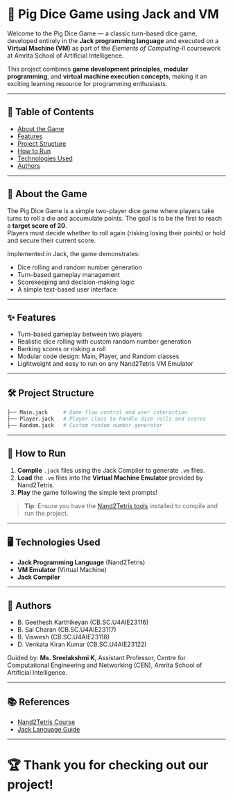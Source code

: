 # 🎲 Pig Dice Game using Jack and VM

Welcome to the Pig Dice Game — a classic turn-based dice game, developed entirely in the **Jack programming language** and executed on a **Virtual Machine (VM)** as part of the *Elements of Computing-II* coursework at Amrita School of Artificial Intelligence.

This project combines **game development principles**, **modular programming**, and **virtual machine execution concepts**, making it an exciting learning resource for programming enthusiasts.

---

## 📜 Table of Contents
- [About the Game](#about-the-game)
- [Features](#features)
- [Project Structure](#project-structure)
- [How to Run](#how-to-run)
- [Technologies Used](#technologies-used)
- [Authors](#authors)

---

## 🎯 About the Game

The Pig Dice Game is a simple two-player dice game where players take turns to roll a die and accumulate points. The goal is to be the first to reach a **target score of 20**.  
Players must decide whether to roll again (risking losing their points) or hold and secure their current score.

Implemented in Jack, the game demonstrates:
- Dice rolling and random number generation
- Turn-based gameplay management
- Scorekeeping and decision-making logic
- A simple text-based user interface

---

## ✨ Features
- Turn-based gameplay between two players
- Realistic dice rolling with custom random number generation
- Banking scores or risking a roll
- Modular code design: Main, Player, and Random classes
- Lightweight and easy to run on any Nand2Tetris VM Emulator

---

## 🛠 Project Structure
```bash
├── Main.jack     # Game flow control and user interaction
├── Player.jack   # Player class to handle dice rolls and scores
├── Random.jack   # Custom random number generator
```

---

## 🚀 How to Run

1. **Compile** `.jack` files using the Jack Compiler to generate `.vm` files.
2. **Load** the `.vm` files into the **Virtual Machine Emulator** provided by Nand2Tetris.
3. **Play** the game following the simple text prompts!

> **Tip**: Ensure you have the [Nand2Tetris tools](https://www.nand2tetris.org/software) installed to compile and run the project.

---

## 🖥️ Technologies Used
- **Jack Programming Language** (Nand2Tetris)
- **VM Emulator** (Virtual Machine)
- **Jack Compiler**

---

## 👥 Authors
- B. Geethesh Karthikeyan (CB.SC.U4AIE23116)
- B. Sai Charan (CB.SC.U4AIE23117)
- B. Viswesh (CB.SC.U4AIE23118)
- D. Venkata Kiran Kumar (CB.SC.U4AIE23122)

Guided by: **Ms. Sreelakshmi K**, Assistant Professor, Centre for Computational Engineering and Networking (CEN), Amrita School of Artificial Intelligence.

---

## 📚 References
- [Nand2Tetris Course](https://www.nand2tetris.org/)
- [Jack Language Guide](https://www.nand2tetris.org/project-based-course)

---

# 🏆 Thank you for checking out our project!
